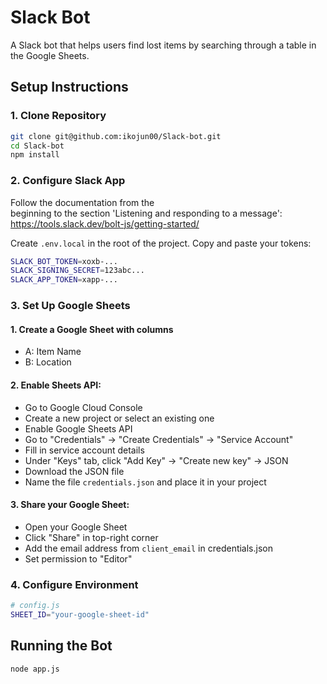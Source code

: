 # Slack Bot

A Slack bot that helps users find lost items by searching through a table in the Google Sheets.

## Setup Instructions

### 1. Clone Repository

```bash
git clone git@github.com:ikojun00/Slack-bot.git
cd Slack-bot
npm install
```

### 2. Configure Slack App

Follow the documentation from the beginning to the section 'Listening and responding to a message':
https://tools.slack.dev/bolt-js/getting-started/

Create `.env.local` in the root of the project. Copy and paste your tokens:

```bash
SLACK_BOT_TOKEN=xoxb-...
SLACK_SIGNING_SECRET=123abc...
SLACK_APP_TOKEN=xapp-...
```

### 3. Set Up Google Sheets

#### 1. Create a Google Sheet with columns

- A: Item Name
- B: Location

#### 2. Enable Sheets API:

- Go to Google Cloud Console
- Create a new project or select an existing one
- Enable Google Sheets API
- Go to "Credentials" → "Create Credentials" → "Service Account"
- Fill in service account details
- Under "Keys" tab, click "Add Key" → "Create new key" → JSON
- Download the JSON file
- Name the file `credentials.json` and place it in your project

#### 3. Share your Google Sheet:

- Open your Google Sheet
- Click "Share" in top-right corner
- Add the email address from `client_email` in credentials.json
- Set permission to "Editor"

### 4. Configure Environment

```bash
# config.js
SHEET_ID="your-google-sheet-id"
```

## Running the Bot

```bash
node app.js
```
